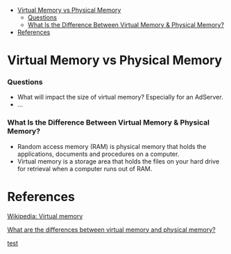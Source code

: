<!-- MarkdownTOC levels="1,2,3" -->

- [Virtual Memory vs Physical Memory](#virtual-memory-vs-physical-memory)
  - [Questions](#questions)
  - [What Is the Difference Between Virtual Memory & Physical Memory?](#what-is-the-difference-between-virtual-memory--physical-memory)
- [References](#references)

<!-- /MarkdownTOC -->
# Virtual Memory vs Physical Memory

### Questions
* What will impact the size of virtual memory? Especially for an AdServer.
* ...

### What Is the Difference Between Virtual Memory & Physical Memory?
* Random access memory (RAM) is physical memory that holds the applications, documents and procedures on a computer.
* Virtual memory is a storage area that holds the files on your hard drive for retrieval when a computer runs out of RAM.

# References
[Wikipedia: Virtual memory](https://en.wikipedia.org/wiki/Virtual_memory)

[What are the differences between virtual memory and physical memory?](https://stackoverflow.com/questions/14347206/what-are-the-differences-between-virtual-memory-and-physical-memory)

[test](test_link)
